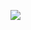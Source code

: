 [![](https://mermaid.ink/img/pako:eNq9VN1v0zAQ_1cOP7dpGqiE8rAXhvgQQ5Pap5EJHfGl9ZbYxr60TFX_d85N1CFNSHQC8uScz7-P8_n2qnaaVKkife_J1nRpcB2wqyzI5zGwqY1Hy_AtuF2k8HRDgtsUH3bGtOnFxRAv4dpFhg2zj-VsFrnXhmJWx2xDbTT23mSNmdEP7HxL6P3M0u6rdUwDHNZstsh0YknBYT0VjpGthPer1TVERu4jJEfwMi-gDy0E0iZQzbIQg5GNXYNQwJpOIRhQNT0h-52ld29X5zgSN_FcO1ef4NLVfUeWs3-sr0NjZftMibwheLNcQmNa-i8K754h8CNucVkH4_mPdH6Wm4Jg1hsG18AJKaHEAeXYW2PfRMBjKwlANM6mI4nzLspaI-Pfcp-wsoR6nv8v-0oet2XpoEqVUKnoCe-h9xP4ANjBjjCk14DAbkfti0pNJEnIaEgv8uLVNJ9P5_lqvigXebkostdFflOpw-3z6riS6nh8aB1qMFabWk7GYT5EUQlo9WP1fslIRT6Gep_kaTVRHQVpCi2Da58oKyWV70bhmhrsWzFd2YOkYs9u-WBrVXLoaaIGkHHOqbLBNkpURtmNc4__MjbYhathOB5n5OEn4gvMVQ?type=png)](https://mermaid.live/edit#pako:eNq9VN1v0zAQ_1cOP7dpGqiE8rAXhvgQQ5Pap5EJHfGl9ZbYxr60TFX_d85N1CFNSHQC8uScz7-P8_n2qnaaVKkife_J1nRpcB2wqyzI5zGwqY1Hy_AtuF2k8HRDgtsUH3bGtOnFxRAv4dpFhg2zj-VsFrnXhmJWx2xDbTT23mSNmdEP7HxL6P3M0u6rdUwDHNZstsh0YknBYT0VjpGthPer1TVERu4jJEfwMi-gDy0E0iZQzbIQg5GNXYNQwJpOIRhQNT0h-52ld29X5zgSN_FcO1ef4NLVfUeWs3-sr0NjZftMibwheLNcQmNa-i8K754h8CNucVkH4_mPdH6Wm4Jg1hsG18AJKaHEAeXYW2PfRMBjKwlANM6mI4nzLspaI-Pfcp-wsoR6nv8v-0oet2XpoEqVUKnoCe-h9xP4ANjBjjCk14DAbkfti0pNJEnIaEgv8uLVNJ9P5_lqvigXebkostdFflOpw-3z6riS6nh8aB1qMFabWk7GYT5EUQlo9WP1fslIRT6Gep_kaTVRHQVpCi2Da58oKyWV70bhmhrsWzFd2YOkYs9u-WBrVXLoaaIGkHHOqbLBNkpURtmNc4__MjbYhathOB5n5OEn4gvMVQ)